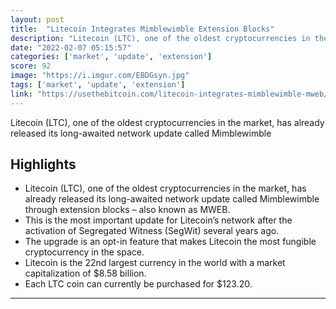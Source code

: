 ```yaml
---
layout: post
title:  "Litecoin Integrates Mimblewimble Extension Blocks"
description: "Litecoin (LTC), one of the oldest cryptocurrencies in the market, has already released its long-awaited network update called Mimblewimble"
date: "2022-02-07 05:15:57"
categories: ['market', 'update', 'extension']
score: 92
image: "https://i.imgur.com/EBDGsyn.jpg"
tags: ['market', 'update', 'extension']
link: "https://usethebitcoin.com/litecoin-integrates-mimblewimble-mweb/"
---
```


Litecoin (LTC), one of the oldest cryptocurrencies in the market, has already released its long-awaited network update called Mimblewimble

## Highlights

- Litecoin (LTC), one of the oldest cryptocurrencies in the market, has already released its long-awaited network update called Mimblewimble through extension blocks – also known as MWEB.
- This is the most important update for Litecoin’s network after the activation of Segregated Witness (SegWit) several years ago.
- The upgrade is an opt-in feature that makes Litecoin the most fungible cryptocurrency in the space.
- Litecoin is the 22nd largest currency in the world with a market capitalization of $8.58 billion.
- Each LTC coin can currently be purchased for $123.20.

---
